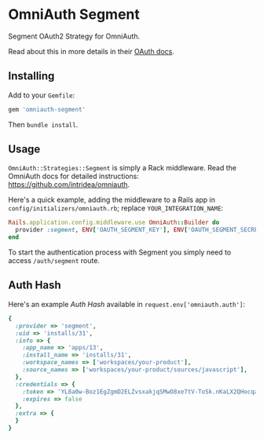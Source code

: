 # OmniAuth Segment

Segment OAuth2 Strategy for OmniAuth.

Read about this in more details in their [OAuth docs](https://segment.com/docs/partners/enable-with-segment/).

## Installing

Add to your `Gemfile`:

```ruby
gem 'omniauth-segment'
```

Then `bundle install`.

## Usage

`OmniAuth::Strategies::Segment` is simply a Rack middleware. Read the OmniAuth docs for detailed instructions: https://github.com/intridea/omniauth.

Here's a quick example, adding the middleware to a Rails app in `config/initializers/omniauth.rb`; replace `YOUR_INTEGRATION_NAME`:

```ruby
Rails.application.config.middleware.use OmniAuth::Builder do
  provider :segment, ENV['OAUTH_SEGMENT_KEY'], ENV['OAUTH_SEGMENT_SECRET'], scope: 'destination/<YOUR_INTEGRATION_NAME>'
end
```

To start the authentication process with Segment you simply need to access `/auth/segment` route.


## Auth Hash

Here's an example *Auth Hash* available in `request.env['omniauth.auth']`:

```ruby
{
  :provider => 'segment',
  :uid => 'installs/31',
  :info => {
    :app_name => 'apps/13',
    :install_name => 'installs/31',
    :workspace_names => ['workspaces/your-product'],
    :source_names => ['workspaces/your-product/sources/javascript'],
  },
  :credentials => {
    :token => 'YL8a0w-Boz1EgZgmD2ELZvsxakjqSMwO8xe7tV-ToSk.nKaLX2QHocqalHR3O4BdoYdcopk3hjW4izYHMG14cxQ',
    :expires => false
  },
  :extra => {
  }
}
```
